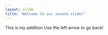 ```yaml
---
layout: slide
title: "Welcome to our second slide!"
---
```

This is my addition
Use the left arrow to go back!

